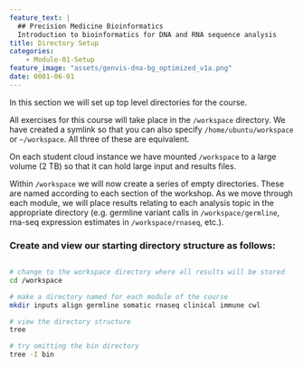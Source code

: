 ```yaml
---
feature_text: |
  ## Precision Medicine Bioinformatics
  Introduction to bioinformatics for DNA and RNA sequence analysis
title: Directory Setup
categories:
    - Module-01-Setup
feature_image: "assets/genvis-dna-bg_optimized_v1a.png"
date: 0001-06-01
---
```


In this section we will set up top level directories for the course. 

All exercises for this course will take place in the `/workspace` directory. We have created a symlink so that you can also specify `/home/ubuntu/workspace` or `~/workspace`.  All three of these are equivalent.

On each student cloud instance we have mounted `/workspace` to a large volume (2 TB) so that it can hold large input and results files.

Within `/workspace` we will now create a series of empty directories. These are named according to each section of the workshop. As we move through each module, we will place results relating to each analysis topic in the appropriate directory (e.g. germline variant calls in `/workspace/germline`, rna-seq expression estimates in `/workspace/rnaseq`, etc.).

### Create and view our starting directory structure as follows: 
```bash

# change to the workspace directory where all results will be stored
cd /workspace

# make a directory named for each module of the course
mkdir inputs align germline somatic rnaseq clinical immune cwl

# view the directory structure
tree

# try omitting the bin directory
tree -I bin

```
